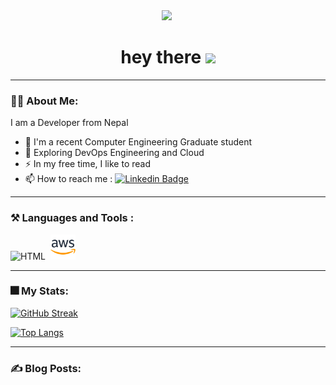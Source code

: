 
<div id="header" align="center">
  <img src="https://media.giphy.com/media/IpM4kYGnxqmE02P9rr/giphy.gif" width="100" />

  <img src="https://komarev.com/ghpvc/?username=priyankatuladhar&style=flat-square&color=blue" alt=""/>
  <h1>
  hey there
  <img src="https://media.giphy.com/media/hvRJCLFzcasrR4ia7z/giphy.gif" width="30px"/>
</h1>
</div>

---

### 👩‍💻 About Me:

I am a Developer from Nepal
- 🔭 I'm a recent Computer Engineering Graduate student
- 🌱 Exploring DevOps Engineering and Cloud
- ⚡ In my free time, I like to read
- 📫 How to reach me : [![Linkedin Badge](https://img.shields.io/badge/-Priyanka-blue?style=flatlogo=linkedin&logoColor=white)](https://www.linkedin.com/in/priyanka-tuladhar-/)

---

### ⚒️ Languages and Tools :
<div>
  <img src="" title="HTML" alt="HTML"width="40" height="40"/>&nbsp;
  <img src="https://github.com/devicons/devicon/blob/master/icons/amazonwebservices/amazonwebservices-original-wordmark.svg" tile="aws" alt="aws" width="40" height="40"/>&nbsp;
  
</div>

----
### 🎆 My Stats:
[![GitHub Streak](https://github-readme-streak-stats.herokuapp.com/?user=priyankatuladhar&theme=dark&background=000000)](https://git.io/streak-stats)

[![Top Langs](https://github-readme-stats.vercel.app/api/top-langs/?username=priyankatuladhar&layout=compact&theme=vision-friendly-dark)](https://github.com/anuraghazra/github-readme-stats)

---
### ✍️ Blog Posts:

<!-- Blog-Post-List:Start -->
<!-- Blog-Post-List:End -->

